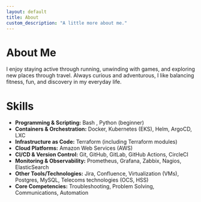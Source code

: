```yaml
---
layout: default
title: About
custom_description: "A little more about me."
---
```


# About Me

I enjoy staying active through running, unwinding with games, and exploring new places through travel. Always curious and adventurous, I like balancing fitness, fun, and discovery in my everyday life.

# Skills

- **Programming & Scripting:** Bash , Python (beginner)
- **Containers & Orchestration:** Docker, Kubernetes (EKS), Helm, ArgoCD, LXC
- **Infrastructure as Code:** Terraform (including Terraform modules)
- **Cloud Platforms:** Amazon Web Services (AWS)
- **CI/CD & Version Control:** Git, GitHub, GitLab, GitHub Actions, CircleCI
- **Monitoring & Observability:** Prometheus, Grafana, Zabbix, Nagios, ElasticSearch
- **Other Tools/Technologies:** Jira, Confluence, Virtualization (VMs), Postgres, MySQL, Telecoms technologies (OCS, HSS)
- **Core Competencies:** Troubleshooting, Problem Solving, Communications, Automation
